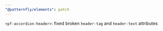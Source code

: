 ```yaml
---
"@patternfly/elements": patch
---
```


`<pf-accordion-header>`: fixed broken `header-tag` and `header-text` attributes
